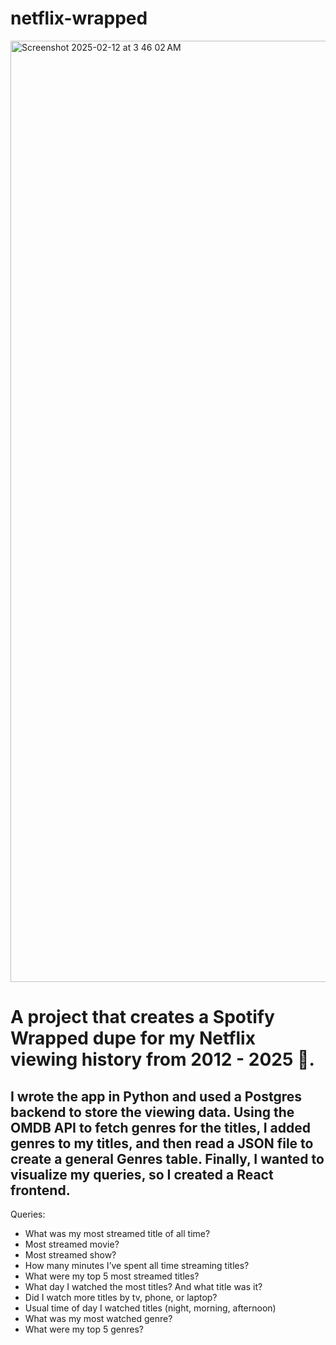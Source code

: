 # netflix-wrapped

<img width="1506" alt="Screenshot 2025-02-12 at 3 46 02 AM" src="https://github.com/user-attachments/assets/407f19e9-10fd-45a4-a1c4-1b32a76b6d84" />


<H1>A project that creates a Spotify Wrapped dupe for my Netflix viewing history from 2012 - 2025 🍿.</H1> 

<h2>I wrote the app in Python and used a Postgres backend to store the viewing data. Using the OMDB API to fetch genres for the titles, I added genres to my titles, and then read a JSON file to create a general Genres table. Finally, I wanted to visualize my queries, so I created a React frontend.</h2> 


Queries:

- What was my most streamed title of all time?
- Most streamed movie?
- Most streamed show?
- How many minutes I’ve spent all time streaming titles?
- What were my top 5 most streamed titles?
- What day I watched the most titles? And what title was it?
- Did I watch more titles by tv, phone, or laptop?
- Usual time of day I watched titles (night, morning, afternoon)
- What was my most watched genre?
- What were my top 5 genres?
